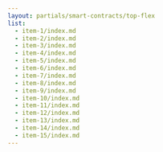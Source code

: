```yaml
---
layout: partials/smart-contracts/top-flex
list:
  - item-1/index.md
  - item-2/index.md
  - item-3/index.md
  - item-4/index.md
  - item-5/index.md
  - item-6/index.md
  - item-7/index.md
  - item-8/index.md
  - item-9/index.md
  - item-10/index.md
  - item-11/index.md
  - item-12/index.md
  - item-13/index.md
  - item-14/index.md
  - item-15/index.md
---
```

